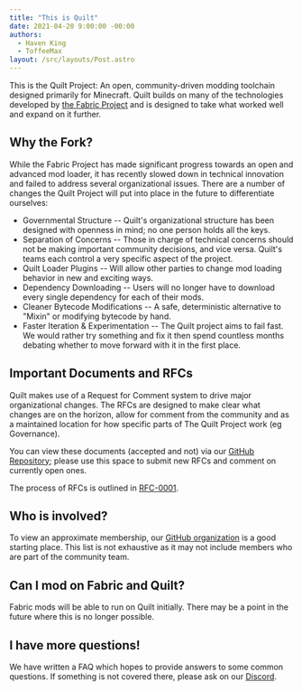 ```yaml
---
title: "This is Quilt"
date: 2021-04-20 9:00:00 -00:00
authors:
  - Haven King
  - ToffeeMax
layout: /src/layouts/Post.astro
---
```


This is the Quilt Project: An open, community-driven modding toolchain designed primarily for Minecraft. Quilt builds on many of the technologies developed by [the Fabric Project](https://fabricmc.net) and is designed to take what worked well and expand on it further.

<!-- MORE -->

## Why the Fork?

While the Fabric Project has made significant progress towards an open and advanced mod loader, it has recently slowed down in technical innovation and failed to address several organizational issues. There are a number of changes the Quilt Project will put into place in the future to differentiate ourselves:

- Governmental Structure -- Quilt's organizational structure has been designed with openness in mind; no one person holds all the keys.
- Separation of Concerns -- Those in charge of technical concerns should not be making important community decisions, and vice versa. Quilt's teams each control a very specific aspect of the project.
- Quilt Loader Plugins -- Will allow other parties to change mod loading behavior in new and exciting ways.
- Dependency Downloading -- Users will no longer have to download every single dependency for each of their mods.
- Cleaner Bytecode Modifications -- A safe, deterministic alternative to "Mixin" or modifying bytecode by hand.
- Faster Iteration & Experimentation -- The Quilt project aims to fail fast. We would rather try something and fix it then spend countless months debating whether to move forward with it in the first place.

## Important Documents and RFCs

Quilt makes use of a Request for Comment system to drive major organizational changes. The RFCs are designed to make clear what changes are on the horizon, allow for comment from the community and as a maintained location for how specific parts of The Quilt Project work (eg Governance).

You can view these documents (accepted and not) via our [GitHub Repository](https://github.com/QuiltMC/rfcs); please use this space to submit new RFCs and comment on currently open ones.

The process of RFCs is outlined in [RFC-0001](https://github.com/QuiltMC/rfcs/blob/master/structure/0001-rfc-process.md).

## Who is involved?

To view an approximate membership, our [GitHub organization](https://github.com/QuiltMC) is a good starting place. This list is not exhaustive as it may not include members who are part of the community team.

## Can I mod on Fabric and Quilt?

Fabric mods will be able to run on Quilt initially. There may be a point in the future where this is no longer possible.

## I have more questions!

We have written a FAQ which hopes to provide answers to some common questions. If something is not covered there, please ask on our [Discord](https://discord.quiltmc.org).
